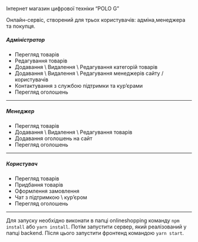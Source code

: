 
Інтернет магазин цифрової техніки “POLO G”

Онлайн-сервіс, створений для трьох користувачів: адміна,менеджера та покупця. 


#####  *Адміністратор*
-	Перегляд товарів
-	Редагування товарів
-	Додавання \ Видалення \ Редагування категорій товарів
-	Додавання \ Видалення \ Редагування менеджерів сайту / користувачів
-	Контактування з службою підтримки та кур’єрами
-	Перегляд оголошень
---
##### *Менеджер*
-	Перегляд товарів
-	Додавання \ Видалення \ Редагування товарів
-	Додавання оголошень на сайт
-	Перегляд оголошень
---
##### *Користувач*
-	Перегляд товарів
-	Придбання товарів
-	Оформлення замовлення
-	Чат з підтримкою \ кур’єром
-	Перегляд оголошень
---

Для запуску необхідно виконати в папці onlineshopping команду `npm install` або `yarn install`. Потім запустити сервер, який реалізований у папці backend. Після цього запустити фронтенд командою `yarn start`.







